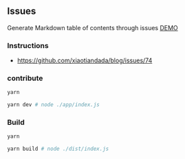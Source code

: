 ## Issues

Generate Markdown table of contents through issues [DEMO](./DEMO.md)

### Instructions

- https://github.com/xiaotiandada/blog/issues/74

### contribute

```bash
yarn

yarn dev # node ./app/index.js
```

### Build

```bash
yarn

yarn build # node ./dist/index.js
```
